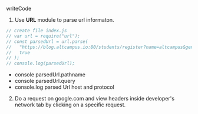 writeCode

1. Use **URL** module to parse url informaton.

```js
// create file index.js
// var url = require("url");
// const parsedUrl = url.parse(
//   "https://blog.altcampus.io:80/students/register?name=altcampus&gender=male",
//   true
// );
// console.log(parsedUrl);
```
- console parsedUrl.pathname
- console parsedUrl.query
- console.log parsed Url host and protocol

2. Do a request on google.com and view headers inside developer's network tab by clicking on a specific request.